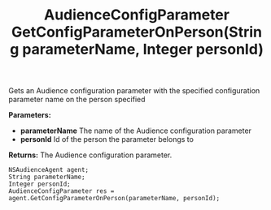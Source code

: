 ﻿---
uid: crmscript_ref_NSAudienceAgent_GetConfigParameterOnPerson
title: AudienceConfigParameter GetConfigParameterOnPerson(String parameterName, Integer personId)
intellisense: NSAudienceAgent.GetConfigParameterOnPerson
keywords: NSAudienceAgent, GetConfigParameterOnPerson
so.topic: reference
---

Gets an Audience configuration parameter with the specified configuration parameter name on the person specified

**Parameters:**
 - **parameterName** The name of the Audience configuration parameter
 - **personId** Id of the person the parameter belongs to

**Returns:** The Audience configuration parameter.

```crmscript
NSAudienceAgent agent;
String parameterName;
Integer personId;
AudienceConfigParameter res = agent.GetConfigParameterOnPerson(parameterName, personId);
```

